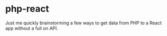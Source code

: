 # php-react
Just me quickly brainstorming a few ways to get data from PHP to a React app without a full on API. 


  